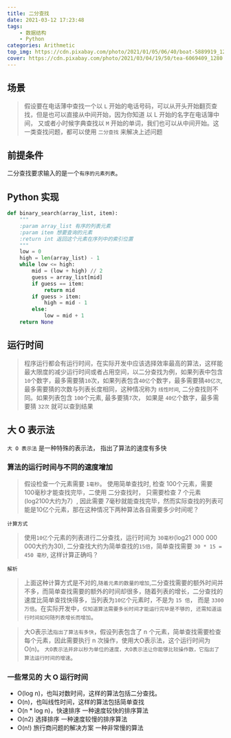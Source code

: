 ```yaml
---
title: 二分查找
date: 2021-03-12 17:23:48
tags:
    - 数据结构
    - Python
categories: Arithmetic
top_img: https://cdn.pixabay.com/photo/2021/01/05/06/40/boat-5889919_1280.png
cover: https://cdn.pixabay.com/photo/2021/03/04/19/50/tea-6069409_1280.jpg
---
```

## 场景

> 假设要在电话薄中查找一个以 `L` 开始的电话号码，可以从开头开始翻页查找，但是也可以直接从中间开始，因为你知道 以 L 开始的名字在电话簿中间， 又或者小时候字典查找以 `M` 开始的单词，我们也可以从中间开始。这一类查找问题，都可以使用 `二分查找` 来解决上述问题

## 前提条件

二分查找要求输入的是一个`有序的元素列表`。

## Python 实现

```python
def binary_search(array_list, item):
    """
    :param array_list 有序的列表元素
    :param item 想要查询的元素
    :return int 返回这个元素在序列中的索引位置
    """
    low = 0
    high = len(array_list) - 1
    while low <= high:
        mid = (low + high) // 2
        guess = array_list[mid]
        if guess == item:
            return mid
        if guess > item:
            high = mid - 1
        else:
            low = mid + 1
    return None
```

## 运行时间

> 程序运行都会有运行时间，在实际开发中应该选择效率最高的算法，这样能最大限度的减少运行时间或者占用空间，以二分查找为例，如果列表中包含`10`个数字，最多需要猜`10`次，如果列表包含`40亿`个数字，最多需要猜`40亿次`, 最多需要猜的次数与列表长度相同，这种情况称为 `线性时间`, 二分查找则不同。如果列表包含 `100`个元素, 最多要猜`7`次， 如果是 `40亿`个数字，最多需要猜 `32次` 就可以查到结果

## 大 O 表示法

`大 O 表示法` 是一种特殊的表示法， 指出了算法的速度有多快

### 算法的运行时间与不同的速度增加

> 假设检查一个元素需要 `1毫秒`。 使用简单查找时, 检查 100个元素，需要 100毫秒才能查找完毕，二使用 二分查找时， 只需要检查 7 个元素(log2100大约为7）, 因此需要 7毫秒就能查找完毕，然而实际查找的列表可能是10亿个元素，那在这种情况下两种算法各自需要多少时间呢？

`计算方式`

> 使用`10亿`个元素的列表进行二分查找，运行时间为 `30毫秒`(log21 000 000 000大约为30), 二分查找大约为简单查找的`15倍`，简单查找需要 `30 * 15 = 450 毫秒`, 这样计算正确吗？

`解析`

> 上面这种计算方式是不对的,`随着元素的数量的增加`,二分查找需要的额外时间并不多，而简单查找需要的额外的时间却很多，随着列表的增长，二分查找的速度比简单查找快得多，当列表为`10亿`个元素时，不是为 `15 倍`， 而是 `3300万倍`。在实际开发中，`仅知道算法需要多长时间才能运行完毕是不够的, 还需知道运行时间如何随列表增长而增加`。

> 大O表示法`指出了算法有多快`，假设列表包含了 n 个元素，简单查找需要检查每个元素，因此需要执行 n 次操作，使用大O表示法，这个运行时间为O(n)。 `大O表示法并非以秒为单位的速度，大O表示法让你能够比较操作数，它指出了算法运行时间的增速`。

### 一些常见的 大 O 运行时间

* O(log n)，也叫对数时间，这样的算法包括二分查找。
* O(n)，也叫线性时间，这样的算法包括简单查找
* O(n * log n)，快速排序 一种速度较快的排序算法
* O(n2) 选择排序 一种速度较慢的排序算法
* O(n!) 旅行商问题的解决方案 一种非常慢的算法

